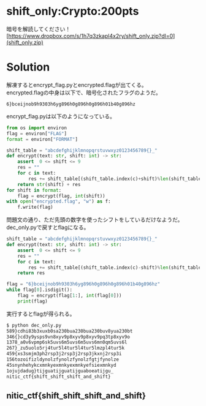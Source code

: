 # shift_only:Crypto:200pts
暗号を解読してください！  
[https://www.dropbox.com/s/1h7q3zkapl4x2ry/shift_only.zip?dl=0](shift_only.zip)  

# Solution
解凍するとencrypt_flag.pyとencrypted.flagが出てくる。  
encrypted.flagの中身は以下で、暗号化されたフラグのようだ。  
```text:encrypted.flag
6}bceijnob9h9303h6yg896h0g896h0g896h01b40g896hz
```
encrypt_flag.pyは以下のようになっている。  
```python:encrypt_flag.py
from os import environ
flag = environ["FLAG"]
format = environ["FORMAT"]

shift_table = "abcdefghijklmnopqrstuvwxyz0123456789{}_"
def encrypt(text: str, shift: int) -> str:
    assert  0 <= shift <= 9
    res = ""
    for c in text:
        res += shift_table[(shift_table.index(c)+shift)%len(shift_table)]
    return str(shift) + res
for shift in format:
    flag = encrypt(flag, int(shift))
with open("encrypted.flag", "w") as f:
    f.write(flag)
```
問題文の通り、ただ先頭の数字を使ったシフトをしているだけなようだ。  
dec_only.pyで戻すとflagになる。  
```python:dec_only.py
shift_table = "abcdefghijklmnopqrstuvwxyz0123456789{}_"
def encrypt(text: str, shift: int) -> str:
    assert  0 <= shift <= 9
    res = ""
    for c in text:
        res += shift_table[(shift_table.index(c)-shift)%len(shift_table)]
    return res

flag = "6}bceijnob9h9303h6yg896h0g896h0g896h01b40g896hz"
while flag[0].isdigit():
	flag = encrypt(flag[1:], int(flag[0]))
	print(flag)
```
実行するとflagが得られる。  
```bash
$ python dec_only.py
589}cdhi83b3xuxb0sa230bua230bua230buv8yua230bt
346{}cd3y9ysps9vn8xyv9p8xyv9p8xyv9pq3tp8xyv9o
1378_a0v6vpmp6sk5uvs6m5uvs6m5uvs6mn0qm5uvs6l
267}_zu5uolo5rj4tur5l4tur5l4tur5lmzpl4tur5k
459{xs3smjm3ph2rsp3j2rsp3j2rsp3jkxnj2rsp3i
156tozoifizldynolzfynolzfynolzfgtjfynolze
45snynhehykcxmnkyexmnkyexmnkyefsiexmnkyd
1ojujdadug}tijguatijguatijguaboeatijgu_
nitic_ctf{shift_shift_shift_and_shift}
```

## nitic_ctf{shift_shift_shift_and_shift}